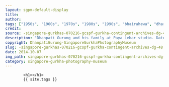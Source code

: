 ```yaml
---
layout: sgpm-default-display
title: 
author: 
tags: ["1950s", "1960s", "1970s", "1980s", "1990s", "bhairahawa", "dharan", "gurkhas", "kathmandu", "nepal", "pokhara", "singapore", "singapore gurkha archive", "singapore gurkha old photographs", "singapore gurkha photography museum", "singapore gurkhas"]
credit: 
source: -singapore-gurkhas-070216-gcspf-gurkha-contingent-archives-dg-48
description: "Dhanpati Gurung and his family at Paya Lebar studio. Date: Early 1970s."
copyright: DhanpatiGurung-SingaporeGurkhaPhotographyMuseum
slug: -singapore-gurkhas-070216-gcspf-gurkha-contingent-archives-dg-48
date: 2014-10-07
img_path: singapore-gurkhas-070216-gcspf-gurkha-contingent-archives-dg-48.jpg
category: singapore-gurkha-photography-museum
---
```

	 		

	 		<h1></h1>
	 		{{ site.tags }}
	 		
